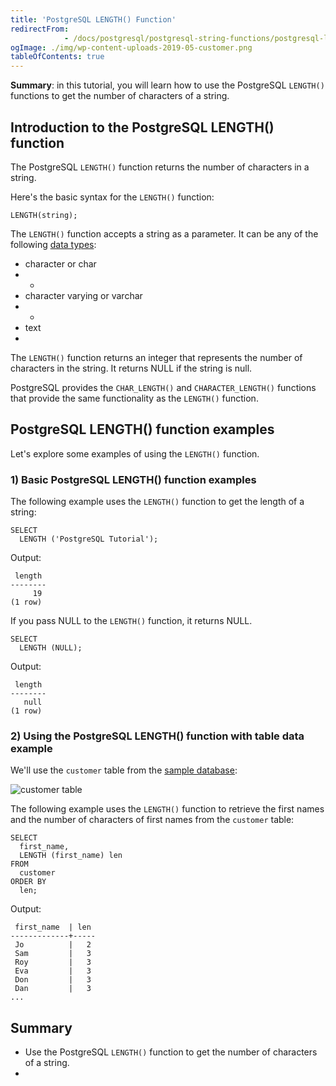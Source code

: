 ```yaml
---
title: 'PostgreSQL LENGTH() Function'
redirectFrom: 
            - /docs/postgresql/postgresql-string-functions/postgresql-length-function/
ogImage: ./img/wp-content-uploads-2019-05-customer.png
tableOfContents: true
---
```


**Summary**: in this tutorial, you will learn how to use the PostgreSQL `LENGTH()` functions to get the number of characters of a string.



## Introduction to the PostgreSQL LENGTH() function



The PostgreSQL `LENGTH()` function returns the number of characters in a string.



Here's the basic syntax for the `LENGTH()` function:



```
LENGTH(string);
```



The `LENGTH()` function accepts a string as a parameter. It can be any of the following [data types](/docs/postgresql/postgresql-data-types):



- character or char
- -
- character varying or varchar
- -
- text
- 


The `LENGTH()` function returns an integer that represents the number of characters in the string. It returns NULL if the string is null.



PostgreSQL provides the `CHAR_LENGTH()` and `CHARACTER_LENGTH()` functions that provide the same functionality as the `LENGTH()` function.



## PostgreSQL LENGTH() function examples



Let's explore some examples of using the `LENGTH()` function.



### 1) Basic PostgreSQL LENGTH() function examples



The following example uses the `LENGTH()` function to get the length of a string:



```
SELECT
  LENGTH ('PostgreSQL Tutorial');
```



Output:



```
 length
--------
     19
(1 row)
```



If you pass NULL to the `LENGTH()` function, it returns NULL.



```
SELECT
  LENGTH (NULL);
```



Output:



```
 length
--------
   null
(1 row)
```



### 2) Using the PostgreSQL LENGTH() function with table data example



We'll use the `customer` table from the [sample database](https://www.postgresqltutorial.com/postgresql-getting-started/postgresql-sample-database/):



![customer table](./img/wp-content-uploads-2019-05-customer.png)



The following example uses the `LENGTH()` function to retrieve the first names and the number of characters of first names from the `customer` table:



```
SELECT
  first_name,
  LENGTH (first_name) len
FROM
  customer
ORDER BY
  len;
```



Output:



```
 first_name  | len
-------------+-----
 Jo          |   2
 Sam         |   3
 Roy         |   3
 Eva         |   3
 Don         |   3
 Dan         |   3
...
```



## Summary



- Use the PostgreSQL `LENGTH()` function to get the number of characters of a string.
- 
